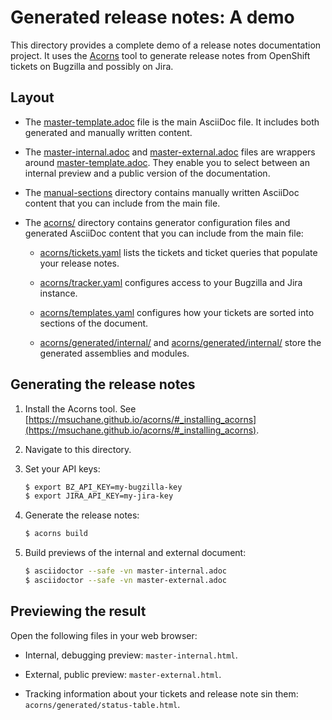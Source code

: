 # Generated release notes: A demo

This directory provides a complete demo of a release notes documentation project. It uses the [Acorns](http://msuchane.github.io/acorns) tool to generate release notes from OpenShift tickets on Bugzilla and possibly on Jira.

## Layout

* The [master-template.adoc](master-template.adoc) file is the main AsciiDoc file. It includes both generated and manually written content.

* The [master-internal.adoc](master-internal.adoc) and [master-external.adoc](master-external.adoc) files are wrappers around [master-template.adoc](master-template.adoc). They enable you to select between an internal preview and a public version of the documentation.

* The [manual-sections](manual-sections) directory contains manually written AsciiDoc content that you can include from the main file.

* The [acorns/](acorns/) directory contains generator configuration files and generated AsciiDoc content that you can include from the main file:

    * [acorns/tickets.yaml](acorns/tickets.yaml) lists the tickets and ticket queries that populate your release notes.

    * [acorns/tracker.yaml](acorns/tracker.yaml) configures access to your Bugzilla and Jira instance.

    * [acorns/templates.yaml](acorns/templates.yaml) configures how your tickets are sorted into sections of the document.

    * [acorns/generated/internal/](acorns/generated/internal/) and [acorns/generated/internal/](acorns/generated/internal/) store the generated assemblies and modules.

## Generating the release notes

1. Install the Acorns tool. See [https://msuchane.github.io/acorns/#_installing_acorns](https://msuchane.github.io/acorns/#_installing_acorns).

2. Navigate to this directory.

3. Set your API keys:

    ```bash
    $ export BZ_API_KEY=my-bugzilla-key
    $ export JIRA_API_KEY=my-jira-key
    ```

4. Generate the release notes:

    ```bash
    $ acorns build
    ```

5. Build previews of the internal and external document:

    ```bash
    $ asciidoctor --safe -vn master-internal.adoc
    $ asciidoctor --safe -vn master-external.adoc
    ```

## Previewing the result

Open the following files in your web browser:

* Internal, debugging preview: `master-internal.html`.

* External, public preview: `master-external.html`.

* Tracking information about your tickets and release note sin them: `acorns/generated/status-table.html`.
